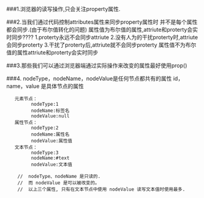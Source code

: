 ###1.浏览器的读写操作,只会关注property属性.

###2.当我们通过代码控制attributes属性来同步property属性时
	并不是每个属性都会同步.(由于布尔值转化的问题)
	属性值为布尔值的属性,attriute和proterty会实时同步????
				1.proterty永远不会同步attriute
				2.没有人为的干扰proterty时,attriute会同步proterty
				3.干扰了proterty后,attriute就不会同步proterty
	属性值不为布尔值的属性attriute和proterty会实时同步
		
###3.那些我们可以通过浏览器端通过实际操作来改变的属性最好使用prop()

###4.  nodeType，nodeName，nodeValue是任何节点都共有的属性
	id，name，value  是具体节点的属性

	   元素节点：
	         nodeType:1
	         nodeName:标签名
	         nodeValue:null
	   属性节点：
	         nodeType:2
	         nodeName:属性名
	         nodeValue:属性值
	   文本节点：
	         nodeType:3
	         nodeName:#text
	         nodeValue:文本值
	         
	    //  nodeType、nodeName 是只读的.
		//  而 nodeValue 是可以被改变的。 
		//  以上三个属性, 只有在文本节点中使用 nodeValue 读写文本值时使用最多. 
		

